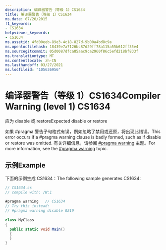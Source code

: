 ```yaml
---
description: 编译器警告（等级 1）CS1634
title: 编译器警告（等级 1）CS1634
ms.date: 07/20/2015
f1_keywords:
- CS1634
helpviewer_keywords:
- CS1634
ms.assetid: 4fd00eeb-89e3-4c18-827d-9b00a4bd8c9a
ms.openlocfilehash: 18439e7a7126bc87d29ff78a115a55b612ff35e4
ms.sourcegitcommit: 05d0087dfca85aac9ca2960f86c5efd218bf833f
ms.translationtype: MT
ms.contentlocale: zh-CN
ms.lasthandoff: 03/27/2021
ms.locfileid: "105636956"
---
```

# <a name="compiler-warning-level-1-cs1634"></a><span data-ttu-id="b9d8d-103">编译器警告（等级 1）CS1634</span><span class="sxs-lookup"><span data-stu-id="b9d8d-103">Compiler Warning (level 1) CS1634</span></span>

<span data-ttu-id="b9d8d-104">应为 disable 或 restore</span><span class="sxs-lookup"><span data-stu-id="b9d8d-104">Expected disable or restore</span></span>  
  
 <span data-ttu-id="b9d8d-105">如果 #pragma 警告子句格式有误，例如忽略了禁用或还原，将出现此错误。</span><span class="sxs-lookup"><span data-stu-id="b9d8d-105">This error occurs if a #pragma warning clause is badly formed, such as if disable or restore was omitted.</span></span> <span data-ttu-id="b9d8d-106">有关详细信息，请参阅 [#pragma warning](../language-reference/preprocessor-directives.md#pragma-warning) 主题。</span><span class="sxs-lookup"><span data-stu-id="b9d8d-106">For more information, see the [#pragma warning](../language-reference/preprocessor-directives.md#pragma-warning) topic.</span></span>  
  
## <a name="example"></a><span data-ttu-id="b9d8d-107">示例</span><span class="sxs-lookup"><span data-stu-id="b9d8d-107">Example</span></span>  

 <span data-ttu-id="b9d8d-108">下面的示例生成 CS1634：</span><span class="sxs-lookup"><span data-stu-id="b9d8d-108">The following sample generates CS1634:</span></span>  
  
```csharp  
// CS1634.cs  
// compile with: /W:1  
  
#pragma warning   // CS1634  
// Try this instead:  
// #pragma warning disable 0219  
  
class MyClass  
{  
  public static void Main()  
  {  
  }  
}  
```
